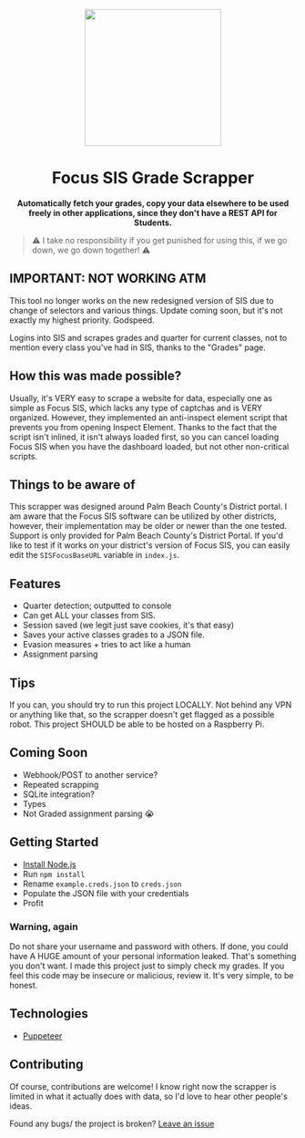   <p align="center">
      <img src="https://i.imgur.com/ZUonCKF.png" width="240" />
      <h1 align="center" >Focus SIS Grade Scrapper </h1>
  </p>
  <p align="center">
    <b> Automatically fetch your grades, copy your data elsewhere to be used freely in other applications, since they don't have a REST API for Students.</b>
  </p>
</div>

> ⚠️ I take no responsibility if you get punished for using this, if we go down, we go down together! ⚠️

## IMPORTANT: NOT WORKING ATM

This tool no longer works on the new redesigned version of SIS due to change of selectors and various things.
Update coming soon, but it's not exactly my highest priority. Godspeed.

Logins into SIS and scrapes grades and quarter for current classes, not to mention every class you've had in SIS, thanks to the "Grades" page.

## How this was made possible?

Usually, it's VERY easy to scrape a website for data, especially one as simple as Focus SIS, which lacks any type of captchas and is VERY organized. However, they implemented an anti-inspect element script that prevents you from opening Inspect Element. Thanks to the fact that the script isn't inlined, it isn't always loaded first, so you can cancel loading Focus SIS when you have the dashboard loaded, but not other non-critical scripts.

## Things to be aware of

This scrapper was designed around Palm Beach County's District portal. I am aware that the Focus SIS software can be utilized by other districts, however, their implementation may be older or newer than the one tested. Support is only provided for Palm Beach County's District Portal. If you'd like to test if it works on your district's version of Focus SIS, you can easily edit the `SISFocusBaseURL` variable in `index.js`.

## Features

- Quarter detection; outputted to console
- Can get ALL your classes from SIS.
- Session saved (we legit just save cookies, it's that easy)
- Saves your active classes grades to a JSON file.
- Evasion measures + tries to act like a human
- Assignment parsing

## Tips

If you can, you should try to run this project LOCALLY. Not behind any VPN or anything like that, so the scrapper doesn't get flagged as a possible robot. This project SHOULD be able to be hosted on a Raspberry Pi.

## Coming Soon

- Webhook/POST to another service?
- Repeated scrapping
- SQLite integration?
- Types
- Not Graded assignment parsing 😭

## Getting Started

- [Install Node.js](https://nodejs.org/en/download/)
- Run `npm install`
- Rename `example.creds.json` to `creds.json`
- Populate the JSON file with your credentials
- Profit

### Warning, again

Do not share your username and password with others. If done, you could have A HUGE amount of your personal information leaked. That's something you don't want. I made this project just to simply check my grades. If you feel this code may be insecure or malicious, review it. It's very simple, to be honest.

## Technologies

- [Puppeteer](https://pptr.dev/)

## Contributing

Of course, contributions are welcome! I know right now the scrapper is limited in what it actually does with data, so I'd love to hear other people's ideas.

Found any bugs/ the project is broken? [Leave an issue](https://github.com/BrycensRanch/Focus-SIS/issues)
